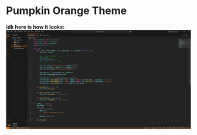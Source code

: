# Pumpkin Orange Theme
__**idk here is how it looks:**__
![Example Image](https://raw.githubusercontent.com/DevHollo/Pumpkin-Orange-VSC-theme/refs/heads/main/Screenshot%202025-05-15%20231945.png)